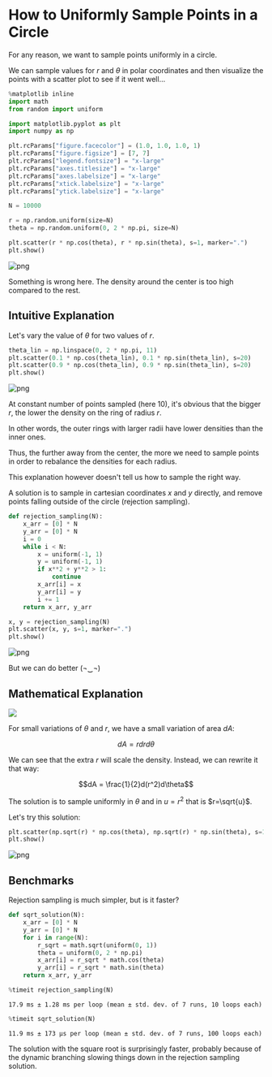 # How to Uniformly Sample Points in a Circle

For any reason, we want to sample points uniformly in a circle.

We can sample values for $r$ and $\theta$ in polar coordinates and then visualize the points with a scatter plot to see if it went well...


```python
%matplotlib inline
import math
from random import uniform

import matplotlib.pyplot as plt
import numpy as np
```


```python
plt.rcParams["figure.facecolor"] = (1.0, 1.0, 1.0, 1)
plt.rcParams["figure.figsize"] = [7, 7]
plt.rcParams["legend.fontsize"] = "x-large"
plt.rcParams["axes.titlesize"] = "x-large"
plt.rcParams["axes.labelsize"] = "x-large"
plt.rcParams["xtick.labelsize"] = "x-large"
plt.rcParams["ytick.labelsize"] = "x-large"
```


```python
N = 10000
```


```python
r = np.random.uniform(size=N)
theta = np.random.uniform(0, 2 * np.pi, size=N)
```


```python
plt.scatter(r * np.cos(theta), r * np.sin(theta), s=1, marker=".")
plt.show()
```


    
![png](README_files/README_6_0.png)
    


Something is wrong here. The density around the center is too high compared to the rest.

## Intuitive Explanation

Let's vary the value of $\theta$ for two values of $r$.


```python
theta_lin = np.linspace(0, 2 * np.pi, 11)
plt.scatter(0.1 * np.cos(theta_lin), 0.1 * np.sin(theta_lin), s=20)
plt.scatter(0.9 * np.cos(theta_lin), 0.9 * np.sin(theta_lin), s=20)
plt.show()
```


    
![png](README_files/README_10_0.png)
    


At constant number of points sampled (here $10$), it's obvious that the bigger $r$, the lower the density on the ring of radius $r$.

In other words, the outer rings with larger radii have lower densities than the inner ones.

Thus, the further away from the center, the more we need to sample points in order to rebalance the densities for each radius.

This explanation however doesn't tell us how to sample the right way.

A solution is to sample in cartesian coordinates $x$ and $y$ directly, and remove points falling outside of the circle (rejection sampling).


```python
def rejection_sampling(N):
    x_arr = [0] * N
    y_arr = [0] * N
    i = 0
    while i < N:
        x = uniform(-1, 1)
        y = uniform(-1, 1)
        if x**2 + y**2 > 1:
            continue
        x_arr[i] = x
        y_arr[i] = y
        i += 1
    return x_arr, y_arr
```


```python
x, y = rejection_sampling(N)
plt.scatter(x, y, s=1, marker=".")
plt.show()
```


    
![png](README_files/README_14_0.png)
    


But we can do better (¬‿¬)

## Mathematical Explanation

![](area.png)

For small variations of $\theta$ and $r$, we have a small variation of area $dA$:

$$dA = rdrd\theta$$

We can see that the extra $r$ will scale the density. Instead, we can rewrite it that way:

$$dA = \frac{1}{2}d(r^2)d\theta$$

The solution is to sample uniformly in $\theta$ and in $u = r^2$ that is $r=\sqrt{u}$.

Let's try this solution:


```python
plt.scatter(np.sqrt(r) * np.cos(theta), np.sqrt(r) * np.sin(theta), s=1, marker=".")
plt.show()
```


    
![png](README_files/README_20_0.png)
    


## Benchmarks

Rejection sampling is much simpler, but is it faster?


```python
def sqrt_solution(N):
    x_arr = [0] * N
    y_arr = [0] * N
    for i in range(N):
        r_sqrt = math.sqrt(uniform(0, 1))
        theta = uniform(0, 2 * np.pi)
        x_arr[i] = r_sqrt * math.cos(theta)
        y_arr[i] = r_sqrt * math.sin(theta)
    return x_arr, y_arr
```


```python
%timeit rejection_sampling(N)
```

    17.9 ms ± 1.28 ms per loop (mean ± std. dev. of 7 runs, 10 loops each)
    


```python
%timeit sqrt_solution(N)
```

    11.9 ms ± 173 µs per loop (mean ± std. dev. of 7 runs, 100 loops each)
    

The solution with the square root is surprisingly faster, probably because of the dynamic branching slowing things down in the rejection sampling solution.
